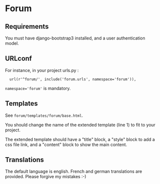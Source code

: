 Forum
=====

Requirements
------------

You must have django-bootstrap3 installed, and a user authentication model.

URLconf
-------

For instance, in your project urls.py :

```
  url(r'^forum/', include('forum.urls', namespace='forum')),
```

`namespace='forum'` is mandatory.

Templates
---------

See `forum/templates/forum/base.html`.

You should change the name of the extended template (line 1) to fit to your project.

The extended template should have a "title" block, a "style" block to add a css file link, and a "content" block to show the main content.

Translations
------------

The default language is english. French and german translations are provided. Please forgive my mistakes :-)
